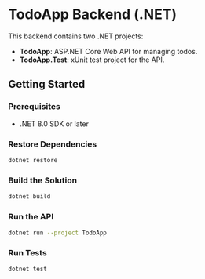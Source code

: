 # TodoApp Backend (.NET)

This backend contains two .NET projects:

- **TodoApp**: ASP.NET Core Web API for managing todos.
- **TodoApp.Test**: xUnit test project for the API.

## Getting Started

### Prerequisites

- .NET 8.0 SDK or later

### Restore Dependencies

```bash
dotnet restore
```

### Build the Solution

```bash
dotnet build
```

### Run the API

```bash
dotnet run --project TodoApp
```

### Run Tests

```bash
dotnet test
```
